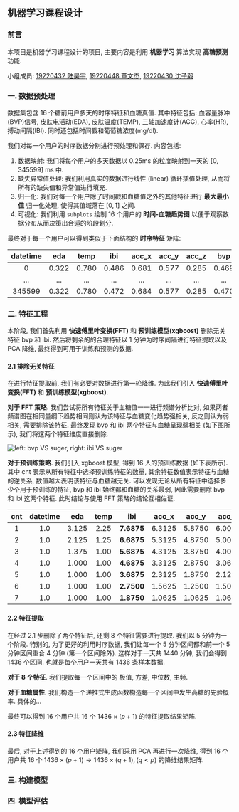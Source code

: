 ## 机器学习课程设计

### 前言

本项目是机器学习课程设计的项目, 主要内容是利用 **机器学习** 算法实现 **高糖预测** 功能.

小组成员: [19220432 陆昊宇](https://github.com/Mr-LUHAOYU), [19220448 董文杰](https://github.com/Explorer-Dong), [19220430 沈子毅](https://github.com/saddcas)

### 一. 数据预处理

数据集包含 16 个糖前用户多天的时序特征和血糖真值. 其中特征包括: 血容量脉冲(BVP)信号, 皮肤电活动(EDA), 皮肤温度(TEMP), 三轴加速度计(ACC), 心率(HR), 搏动间隔(IBI). 同时还包括时间戳和葡萄糖浓度(mg/dl).

我们对每一个用户的时序数据分别进行预处理和保存. 内容包括:

1. 数据映射: 我们将每个用户的多天数据以 0.25ms 的粒度映射到一天的 $[0, 345599]$ ms 中.
2. 缺失异常值处理: 我们利用真实的数据进行线性 (linear) 循环插值处理, 从而将所有的缺失值和异常值进行填充.
3. 归一化: 我们对每一个用户除了时间戳和血糖值之外的其他特征进行 **最大最小值** 归一化处理, 使得其值域落在 $[0, 1]$ 之间.
4. 可视化: 我们利用 `subplots` 绘制 16 个用户的 **时间-血糖趋势图** 以便于观察数据分布从而决策出合适的阶段划分.

最终对于每一个用户可以得到类似于下面结构的 **时序特征** 矩阵:

| datetime |  eda  | temp  |  ibi  | acc_x | acc_y | acc_z |  bvp  |  hr   |
|:--------:| :---: | :---: | :---: | :---: | :---: | :---: | :---: | :---: |
|    0     | 0.322 | 0.780 | 0.486 | 0.681 | 0.577 | 0.285 | 0.469 | 0.342 |
|   ...    | ...  | ...  | ...  | ...  | ...  | ...  | ...  | ...  |
|  345599  | 0.322 | 0.780 | 0.472 | 0.684 | 0.577 | 0.285 | 0.470 | 0.343 |

### 二. 特征工程

本阶段, 我们首先利用 **快速傅里叶变换(FFT)** 和 **预训练模型(xgboost)** 删除无关特征 bvp 和 ibi.  然后将剩余的的合理特征以 $1$ 分钟为时序间隔进行特征提取以及 $\text{PCA}$ 降维, 最终得到可用于训练和预测的数据.

#### 2.1 排除无关特征

在进行特征提取前, 我们有必要对数据进行第一轮降维. 为此我们引入 **快速傅里叶变换(FFT)** 和 **预训练模型(xgboost)**.

**对于 FFT 策略**. 我们尝试将所有特征关于血糖值一一进行频谱分析比对, 如果两者频谱图在相同量纲下趋势相同则认为该特征与血糖变化趋势强相关, 反之则认为弱相关, 需要排除该特征. 最终发现 bvp 和 ibi 两个特征与血糖呈现弱相关 (如下图所示), 我们将这两个特征维度直接删除.

![left: bvp VS suger, right: ibi VS suger](./Output/FrequencySpectrum-Glucose-BVP-IBI.png)

**对于预训练策略**. 我们引入 xgboost 模型, 得到 16 人的预训练数据 (如下表所示). 其中 $\text{cnt}$ 表示从所有特征中选择预训练特征的数量, 其余特征数值表示特征与血糖的逆关系, 数值越大表明该特征与血糖越无关. 可以发现无论从所有特征中选择多少个用于预训练的特征, bvp 和 ibi 始终都和血糖的关系最弱, 因此需要删除 bvp 和 ibi 这两个特征. 此时结论与使用 FFT 策略的结论互相佐证.

| cnt | datetime  | eda | temp | ibi | acc\_x | acc\_y | acc\_z | bvp | hr |
|:-:|:---------:| :--: | :--: | :--: | :--: | :--: | :--: | :--: | :--: |
| 1 |    1.0    | 3.125 | 2.25 | **7.6875** | 6.3125 | 5.8750 | 6.0000 | **8.9375** | 3.8125 |
| 2 |    1.0    | 2.125 | 1.25 | **6.6875** | 5.3125 | 4.8750 | 5.0000 | **7.9375** | 2.8125 |
| 3 |    1.0    | 1.375 | 1.00 | **5.6875** | 4.3125 | 3.8750 | 4.0000 | **6.9375** | 1.8125 |
| 4 |    1.0    | 1.000 | 1.00 | **4.6875** | 3.3125 | 2.8750 | 3.0625 | **5.9375** | 1.1250 |
| 5 |    1.0    | 1.000 | 1.00 | **3.6875** | 2.3125 | 1.8750 | 2.1250 | **4.9375** | 1.0625 |
| 6 |    1.0    | 1.000 | 1.00 | **2.7500** | 1.5625 | 1.2500 | 1.5000 | **3.9375** | 1.0000 |
| 7 |    1.0    | 1.000 | 1.00 | **1.8750** | 1.0625 | 1.0625 | 1.0625 | **2.9375** | 1.0000 |

#### 2.2 特征提取

在经过 2.1 步删除了两个特征后, 还剩 8 个特征需要进行提取. 我们以 5 分钟为一个阶段. 特别的, 为了更好的利用时序数据, 我们让每一个 5 分钟区间都和前一个 5 分钟区间重合 4 分钟 (第一个区间除外). 这样对于一天共 1440 分钟, 我们会得到 1436 个区间. 也就是每个用户一天共有 1436 条样本数据.

**对于 8 个特征**. 我们提取每一个区间中的 极值, 方差, 中位数, 主频.

**对于血糖属性**. 我们构造一个递推式生成函数构造每一个区间中发生高糖的先验概率. 具体的...

最终可以得到 16 个用户共 16 个 $1436 \times (p+1)$ 的特征提取结果矩阵.

#### 2.3 特征降维

最后, 对于上述得到的 16 个用户矩阵, 我们采用 PCA 再进行一次降维, 得到 16 个用户共 16 个 $1436\times (p+1) \to 1436\times (q+1) ,(q<p)$ 的降维结果矩阵.

### 三. 构建模型

### 四. 模型评估
